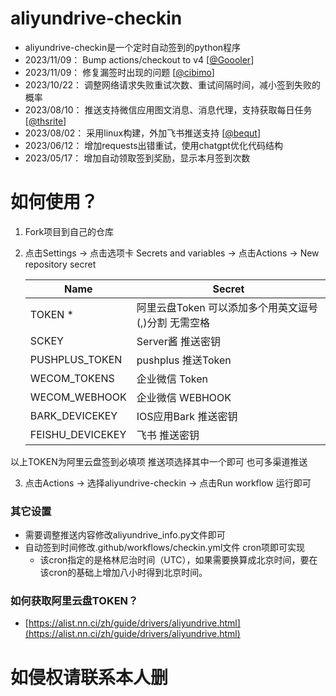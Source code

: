 # aliyundrive-checkin
- aliyundrive-checkin是一个定时自动签到的python程序
- 2023/11/09： Bump actions/checkout to v4 [[@Goooler](https://github.com/Goooler)]
- 2023/11/09： 修复漏签时出现的问题 [[@cibimo](https://github.com/cibimo)]
- 2023/10/22： 调整网络请求失败重试次数、重试间隔时间，减小签到失败的概率
- 2023/08/10： 推送支持微信应用图文消息、消息代理，支持获取每日任务 [[@thsrite](https://github.com/thsrite)]
- 2023/08/02： 采用linux构建，外加飞书推送支持 [[@bequt](https://github.com/bequt)]
- 2023/06/12： 增加requests出错重试，使用chatgpt优化代码结构
- 2023/05/17： 增加自动领取签到奖励，显示本月签到次数
 

# 如何使用？  
1. Fork项目到自己的仓库
2. 点击Settings -> 点击选项卡 Secrets and variables -> 点击Actions -> New repository secret


    | Name   | Secret                           |
    | ------ | ------------------------------- |
    | TOKEN *   | 阿里云盘Token 可以添加多个用英文逗号(,)分割 无需空格  |
    | SCKEY  | Server酱 推送密钥 |
    | PUSHPLUS_TOKEN  | pushplus 推送Token |
    | WECOM_TOKENS  | 企业微信 Token |
    | WECOM_WEBHOOK  | 企业微信 WEBHOOK |
    | BARK_DEVICEKEY  | IOS应用Bark 推送密钥 |
    | FEISHU_DEVICEKEY  | 飞书 推送密钥 |

以上TOKEN为阿里云盘签到必填项 推送项选择其中一个即可 也可多渠道推送

3. 点击Actions -> 选择aliyundrive-checkin -> 点击Run workflow 运行即可

### 其它设置
- 需要调整推送内容修改aliyundrive_info.py文件即可
- 自动签到时间修改.github/workflows/checkin.yml文件 cron项即可实现
  - 该cron指定的是格林尼治时间（UTC），如果需要换算成北京时间，要在该cron的基础上增加八小时得到北京时间。

### 如何获取阿里云盘TOKEN？
- [https://alist.nn.ci/zh/guide/drivers/aliyundrive.html](https://alist.nn.ci/zh/guide/drivers/aliyundrive.html)

# 如侵权请联系本人删
